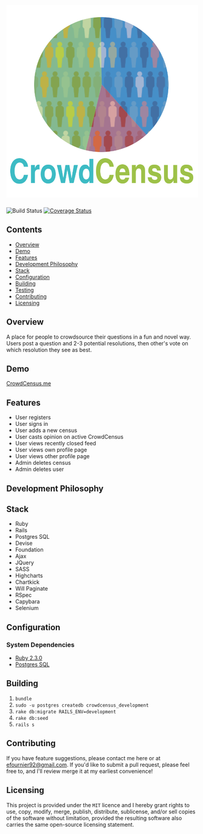 # ![CrowdCensus](https://github.com/efournier92/CrowdCensus/blob/master/app/assets/img/logo/CrowdCensus_Logo.png)

![Build Status](https://codeship.com/projects/5cdff990-01e8-0134-5ed2-5a840fcbac76/status?branch=master)
[![Coverage Status](https://coveralls.io/repos/github/efournier92/crowdcensus.me/badge.svg?branch=master)](https://coveralls.io/github/efournier92/crowdcensus.me?branch=master)

## Contents
- [Overview](#overview)
- [Demo](#demo)
- [Features](#features)
- [Development Philosophy](#development-philosophy)
- [Stack](#stack)
- [Configuration](#configuration)
- [Building](#building)
- [Testing](#testing)
- [Contributing](#contributing)
- [Licensing](#licensing)

## Overview
A place for people to crowdsource their questions in a fun and novel way. Users post a question and 2-3 potential resolutions, then other's vote on which resolution they see as best.

## Demo
[CrowdCensus.me](http://crowdcensus.herokuapp.com)

## Features
- User registers
- User signs in
- User adds a new census
- User casts opinion on active CrowdCensus
- User views recently closed feed
- User views own profile page
- User views other profile page
- Admin deletes census
- Admin deletes user

## Development Philosophy

## Stack
- Ruby
- Rails
- Postgres SQL
- Devise
- Foundation
- Ajax
- JQuery
- SASS
- Highcharts
- Chartkick
- Will Paginate
- RSpec
- Capybara
- Selenium

## Configuration

### System Dependencies
- [Ruby 2.3.0](https://www.ruby-lang.org/en/news/2015/12/25/ruby-2-3-0-released/)
- [Postgres SQL](https://www.postgresql.org/)

## Building
1. `bundle`
2. `sudo -u postgres createdb crowdcensus_development`
3. `rake db:migrate RAILS_ENV=development`
4. `rake db:seed`
5. `rails s`

## Contributing
If you have feature suggestions, please contact me here or at efournier92@gmail.com. If you'd like to submit a pull request, please feel free to, and I'll review merge it at my earliest convenience!

## Licensing
This project is provided under the `MIT` licence and I hereby grant rights to use, copy, modify, merge, publish, distribute, sublicense, and/or sell copies of the software without limitation, provided the resulting software also carries the same open-source licensing statement.

